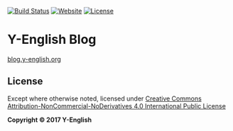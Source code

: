 [![Build Status](https://travis-ci.org/Y-English/Y-English-Blog.svg)](https://travis-ci.org/Y-English/Y-English-Blog)
[![Website](https://img.shields.io/website-up-down-green-red/http/blog.y-english.org.svg)](http://blog.y-english.org/)
[![License](https://img.shields.io/badge/license-CC4.0%20BY--NC--ND-orange.svg)](/LICENSE.md)

# Y-English Blog
[blog.y-english.org](http://blog.y-english.org)

## License
Except where otherwise noted, licensed under [Creative Commons Attribution-NonCommercial-NoDerivatives 4.0 International Public License](/LICENSE.md)

**Copyright &copy; 2017 Y-English**

